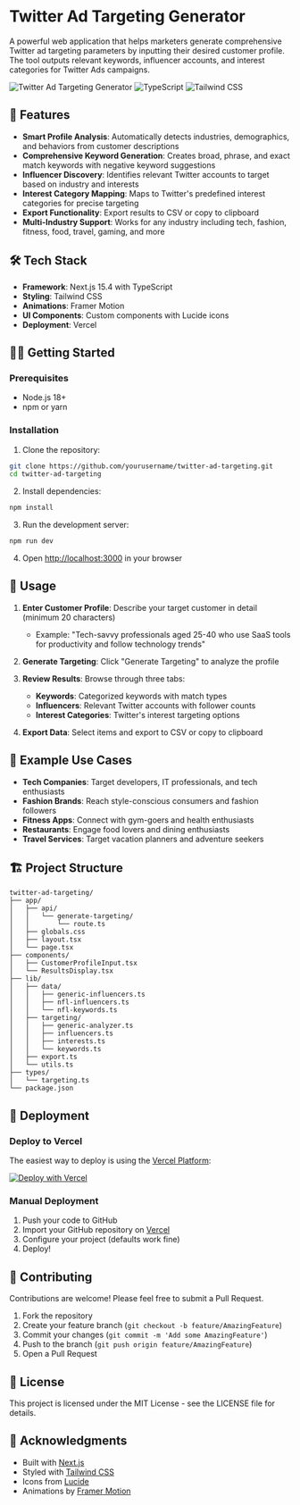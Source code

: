 # Twitter Ad Targeting Generator

A powerful web application that helps marketers generate comprehensive Twitter ad targeting parameters by inputting their desired customer profile. The tool outputs relevant keywords, influencer accounts, and interest categories for Twitter Ads campaigns.

![Twitter Ad Targeting Generator](https://img.shields.io/badge/Next.js-15.4-black?style=flat-square&logo=next.js)
![TypeScript](https://img.shields.io/badge/TypeScript-5.8-blue?style=flat-square&logo=typescript)
![Tailwind CSS](https://img.shields.io/badge/Tailwind-3.4-38B2AC?style=flat-square&logo=tailwind-css)

## 🚀 Features

- **Smart Profile Analysis**: Automatically detects industries, demographics, and behaviors from customer descriptions
- **Comprehensive Keyword Generation**: Creates broad, phrase, and exact match keywords with negative keyword suggestions
- **Influencer Discovery**: Identifies relevant Twitter accounts to target based on industry and interests
- **Interest Category Mapping**: Maps to Twitter's predefined interest categories for precise targeting
- **Export Functionality**: Export results to CSV or copy to clipboard
- **Multi-Industry Support**: Works for any industry including tech, fashion, fitness, food, travel, gaming, and more

## 🛠️ Tech Stack

- **Framework**: Next.js 15.4 with TypeScript
- **Styling**: Tailwind CSS
- **Animations**: Framer Motion
- **UI Components**: Custom components with Lucide icons
- **Deployment**: Vercel

## 🏃‍♂️ Getting Started

### Prerequisites

- Node.js 18+ 
- npm or yarn

### Installation

1. Clone the repository:
```bash
git clone https://github.com/yourusername/twitter-ad-targeting.git
cd twitter-ad-targeting
```

2. Install dependencies:
```bash
npm install
```

3. Run the development server:
```bash
npm run dev
```

4. Open [http://localhost:3000](http://localhost:3000) in your browser

## 📝 Usage

1. **Enter Customer Profile**: Describe your target customer in detail (minimum 20 characters)
   - Example: "Tech-savvy professionals aged 25-40 who use SaaS tools for productivity and follow technology trends"

2. **Generate Targeting**: Click "Generate Targeting" to analyze the profile

3. **Review Results**: Browse through three tabs:
   - **Keywords**: Categorized keywords with match types
   - **Influencers**: Relevant Twitter accounts with follower counts
   - **Interest Categories**: Twitter's interest targeting options

4. **Export Data**: Select items and export to CSV or copy to clipboard

## 🎯 Example Use Cases

- **Tech Companies**: Target developers, IT professionals, and tech enthusiasts
- **Fashion Brands**: Reach style-conscious consumers and fashion followers
- **Fitness Apps**: Connect with gym-goers and health enthusiasts
- **Restaurants**: Engage food lovers and dining enthusiasts
- **Travel Services**: Target vacation planners and adventure seekers

## 🏗️ Project Structure

```
twitter-ad-targeting/
├── app/
│   ├── api/
│   │   └── generate-targeting/
│   │       └── route.ts
│   ├── globals.css
│   ├── layout.tsx
│   └── page.tsx
├── components/
│   ├── CustomerProfileInput.tsx
│   └── ResultsDisplay.tsx
├── lib/
│   ├── data/
│   │   ├── generic-influencers.ts
│   │   ├── nfl-influencers.ts
│   │   └── nfl-keywords.ts
│   ├── targeting/
│   │   ├── generic-analyzer.ts
│   │   ├── influencers.ts
│   │   ├── interests.ts
│   │   └── keywords.ts
│   ├── export.ts
│   └── utils.ts
├── types/
│   └── targeting.ts
└── package.json
```

## 🚀 Deployment

### Deploy to Vercel

The easiest way to deploy is using the [Vercel Platform](https://vercel.com):

[![Deploy with Vercel](https://vercel.com/button)](https://vercel.com/new/clone?repository-url=https://github.com/yourusername/twitter-ad-targeting)

### Manual Deployment

1. Push your code to GitHub
2. Import your GitHub repository on [Vercel](https://vercel.com/new)
3. Configure your project (defaults work fine)
4. Deploy!

## 🤝 Contributing

Contributions are welcome! Please feel free to submit a Pull Request.

1. Fork the repository
2. Create your feature branch (`git checkout -b feature/AmazingFeature`)
3. Commit your changes (`git commit -m 'Add some AmazingFeature'`)
4. Push to the branch (`git push origin feature/AmazingFeature`)
5. Open a Pull Request

## 📄 License

This project is licensed under the MIT License - see the LICENSE file for details.

## 🙏 Acknowledgments

- Built with [Next.js](https://nextjs.org/)
- Styled with [Tailwind CSS](https://tailwindcss.com/)
- Icons from [Lucide](https://lucide.dev/)
- Animations by [Framer Motion](https://www.framer.com/motion/)